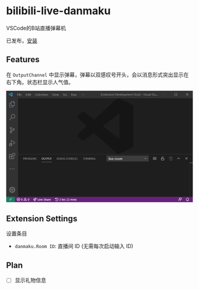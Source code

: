 # bilibili-live-danmaku

VSCode的B站直播弹幕机

已发布，[安装](https://marketplace.visualstudio.com/items?itemName=Discreater.bilibili-live-danmaku)

## Features

在 `OutputChannel` 中显示弹幕，弹幕以双感叹号开头，会以消息形式突出显示在右下角。状态栏显示人气值。

![danmaku](https://raw.githubusercontent.com/Discreater/Bilibili-Live-Danmaku-vscode/master/images/danmaku.gif)

## Extension Settings

设置条目

* `danmaku.Room ID`: 直播间 ID (无需每次启动输入 ID)

## Plan

- [ ] 显示礼物信息

